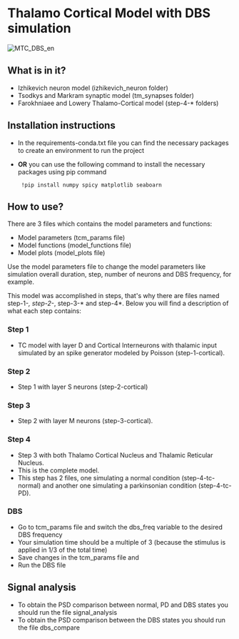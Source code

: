 # Thalamo Cortical Model with DBS simulation

![MTC_DBS_en](https://github.com/celinesoeiro/model-TC/assets/52112166/7d24394c-82b5-44b2-a17d-419ac2b28409)

## What is in it?
- Izhikevich neuron model (izhikevich_neuron folder)
- Tsodkys and Markram synaptic model (tm_synapses folder)
- Farokhniaee and Lowery Thalamo-Cortical model (step-4-* folders)

## Installation instructions
- In the requirements-conda.txt file you can find the necessary packages to create an environment to run the project
- **OR** you can use the following command to install the necessary packages using pip command
    
    ``` !pip install numpy spicy matplotlib seaboarn```

## How to use?
There are 3 files which contains the model parameters and functions:
- Model parameters (tcm_params file)
- Model functions (model_functions file)
- Model plots (model_plots file)

Use the model parameters file to change the model parameters like simulation overall duration, step, number of neurons and DBS frequency, for example.

This model was accomplished in steps, that's why there are files named step-1-*, step-2-*, step-3-* and step-4*. Below you will find a description of what each step contains:

### Step 1
- TC model with layer D and Cortical Interneurons with thalamic input simulated by an spike generator modeled by Poisson (step-1-cortical).

### Step 2
- Step 1 with layer S neurons (step-2-cortical)

### Step 3
- Step 2 with layer M neurons (step-3-cortical).

### Step 4
- Step 3 with both Thalamo Cortical Nucleus and Thalamic Reticular Nucleus. 
- This is the complete model.
- This step has 2 files, one simulating a normal condition (step-4-tc-normal) and another one simulating a parkinsonian condition (step-4-tc-PD).

### DBS
- Go to tcm_params file and switch the dbs_freq variable to the desired DBS frequency
- Your simulation time should be a multiple of 3 (because the stimulus is applied in 1/3 of the total time)
- Save changes in the tcm_params file and
- Run the DBS file

## Signal analysis
- To obtain the PSD comparison between normal, PD and DBS states you should run the file signal_analysis
- To obtain the PSD comparison between the DBS states you should run the file dbs_compare

